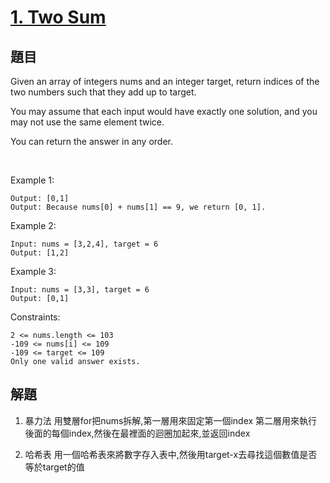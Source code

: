 # [1. Two Sum](https://leetcode.com/problems/two-sum/)


## 題目

Given an array of integers nums and an integer target, return indices of the two numbers such that they add up to target.

You may assume that each input would have exactly one solution, and you may not use the same element twice.

You can return the answer in any order.

 

Example 1:

```Input: nums = [2,7,11,15], target = 9
Output: [0,1]
Output: Because nums[0] + nums[1] == 9, we return [0, 1].
```

Example 2:

```
Input: nums = [3,2,4], target = 6
Output: [1,2]
```
Example 3:
```
Input: nums = [3,3], target = 6
Output: [0,1]
```

Constraints:
```
2 <= nums.length <= 103
-109 <= nums[i] <= 109
-109 <= target <= 109
Only one valid answer exists.
```

## 解題
1. 暴力法
用雙層for把nums拆解,第一層用來固定第一個index
第二層用來執行後面的每個index,然後在最裡面的迴圈加起來,並返回index
   
2. 哈希表
用一個哈希表來將數字存入表中,然後用target-x去尋找這個數值是否等於target的值